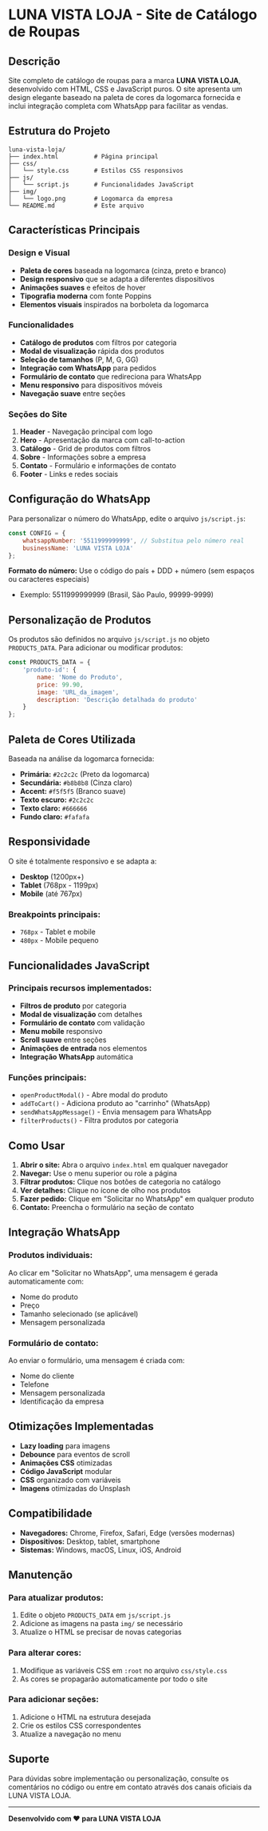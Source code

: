 # LUNA VISTA LOJA - Site de Catálogo de Roupas

## Descrição

Site completo de catálogo de roupas para a marca **LUNA VISTA LOJA**, desenvolvido com HTML, CSS e JavaScript puros. O site apresenta um design elegante baseado na paleta de cores da logomarca fornecida e inclui integração completa com WhatsApp para facilitar as vendas.

## Estrutura do Projeto

```
luna-vista-loja/
├── index.html          # Página principal
├── css/
│   └── style.css       # Estilos CSS responsivos
├── js/
│   └── script.js       # Funcionalidades JavaScript
├── img/
│   └── logo.png        # Logomarca da empresa
└── README.md           # Este arquivo
```

## Características Principais

### Design e Visual
- **Paleta de cores** baseada na logomarca (cinza, preto e branco)
- **Design responsivo** que se adapta a diferentes dispositivos
- **Animações suaves** e efeitos de hover
- **Tipografia moderna** com fonte Poppins
- **Elementos visuais** inspirados na borboleta da logomarca

### Funcionalidades
- **Catálogo de produtos** com filtros por categoria
- **Modal de visualização** rápida dos produtos
- **Seleção de tamanhos** (P, M, G, GG)
- **Integração com WhatsApp** para pedidos
- **Formulário de contato** que redireciona para WhatsApp
- **Menu responsivo** para dispositivos móveis
- **Navegação suave** entre seções

### Seções do Site
1. **Header** - Navegação principal com logo
2. **Hero** - Apresentação da marca com call-to-action
3. **Catálogo** - Grid de produtos com filtros
4. **Sobre** - Informações sobre a empresa
5. **Contato** - Formulário e informações de contato
6. **Footer** - Links e redes sociais

## Configuração do WhatsApp

Para personalizar o número do WhatsApp, edite o arquivo `js/script.js`:

```javascript
const CONFIG = {
    whatsappNumber: '5511999999999', // Substitua pelo número real
    businessName: 'LUNA VISTA LOJA'
};
```

**Formato do número:** Use o código do país + DDD + número (sem espaços ou caracteres especiais)
- Exemplo: 5511999999999 (Brasil, São Paulo, 99999-9999)

## Personalização de Produtos

Os produtos são definidos no arquivo `js/script.js` no objeto `PRODUCTS_DATA`. Para adicionar ou modificar produtos:

```javascript
const PRODUCTS_DATA = {
    'produto-id': {
        name: 'Nome do Produto',
        price: 99.90,
        image: 'URL_da_imagem',
        description: 'Descrição detalhada do produto'
    }
};
```

## Paleta de Cores Utilizada

Baseada na análise da logomarca fornecida:

- **Primária:** `#2c2c2c` (Preto da logomarca)
- **Secundária:** `#b8b8b8` (Cinza claro)
- **Accent:** `#f5f5f5` (Branco suave)
- **Texto escuro:** `#2c2c2c`
- **Texto claro:** `#666666`
- **Fundo claro:** `#fafafa`

## Responsividade

O site é totalmente responsivo e se adapta a:
- **Desktop** (1200px+)
- **Tablet** (768px - 1199px)
- **Mobile** (até 767px)

### Breakpoints principais:
- `768px` - Tablet e mobile
- `480px` - Mobile pequeno

## Funcionalidades JavaScript

### Principais recursos implementados:
- **Filtros de produto** por categoria
- **Modal de visualização** com detalhes
- **Formulário de contato** com validação
- **Menu mobile** responsivo
- **Scroll suave** entre seções
- **Animações de entrada** nos elementos
- **Integração WhatsApp** automática

### Funções principais:
- `openProductModal()` - Abre modal do produto
- `addToCart()` - Adiciona produto ao "carrinho" (WhatsApp)
- `sendWhatsAppMessage()` - Envia mensagem para WhatsApp
- `filterProducts()` - Filtra produtos por categoria

## Como Usar

1. **Abrir o site:** Abra o arquivo `index.html` em qualquer navegador
2. **Navegar:** Use o menu superior ou role a página
3. **Filtrar produtos:** Clique nos botões de categoria no catálogo
4. **Ver detalhes:** Clique no ícone de olho nos produtos
5. **Fazer pedido:** Clique em "Solicitar no WhatsApp" em qualquer produto
6. **Contato:** Preencha o formulário na seção de contato

## Integração WhatsApp

### Produtos individuais:
Ao clicar em "Solicitar no WhatsApp", uma mensagem é gerada automaticamente com:
- Nome do produto
- Preço
- Tamanho selecionado (se aplicável)
- Mensagem personalizada

### Formulário de contato:
Ao enviar o formulário, uma mensagem é criada com:
- Nome do cliente
- Telefone
- Mensagem personalizada
- Identificação da empresa

## Otimizações Implementadas

- **Lazy loading** para imagens
- **Debounce** para eventos de scroll
- **Animações CSS** otimizadas
- **Código JavaScript** modular
- **CSS** organizado com variáveis
- **Imagens** otimizadas do Unsplash

## Compatibilidade

- **Navegadores:** Chrome, Firefox, Safari, Edge (versões modernas)
- **Dispositivos:** Desktop, tablet, smartphone
- **Sistemas:** Windows, macOS, Linux, iOS, Android

## Manutenção

### Para atualizar produtos:
1. Edite o objeto `PRODUCTS_DATA` em `js/script.js`
2. Adicione as imagens na pasta `img/` se necessário
3. Atualize o HTML se precisar de novas categorias

### Para alterar cores:
1. Modifique as variáveis CSS em `:root` no arquivo `css/style.css`
2. As cores se propagarão automaticamente por todo o site

### Para adicionar seções:
1. Adicione o HTML na estrutura desejada
2. Crie os estilos CSS correspondentes
3. Atualize a navegação no menu

## Suporte

Para dúvidas sobre implementação ou personalização, consulte os comentários no código ou entre em contato através dos canais oficiais da LUNA VISTA LOJA.

---

**Desenvolvido com ❤️ para LUNA VISTA LOJA**
